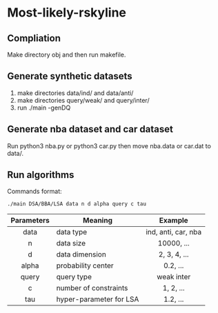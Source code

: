 # Most-likely-rskyline

## Compliation

Make directory obj and then run makefile.

## Generate synthetic datasets

1. make directories data/ind/ and data/anti/
2. make directories query/weak/ and query/inter/
3. run ./main -genDQ

## Generate nba dataset and car dataset

Run python3 nba.py or python3 car.py then move nba.data or car.dat to data/.

## Run algorithms

Commands format:
```
./main DSA/BBA/LSA data n d alpha query c tau
```
|Parameters|Meaning|Example|
|:---:|---|:---:|
|data|data type|ind, anti, car, nba|
|n|data size|10000, ...|
|d|data dimension|2, 3, 4, ...|
|alpha|probability center|0.2, ...|
|query|query type|weak inter|
|c|number of constraints|1, 2, ...|
|tau|hyper-parameter for LSA|1.2, ...|
